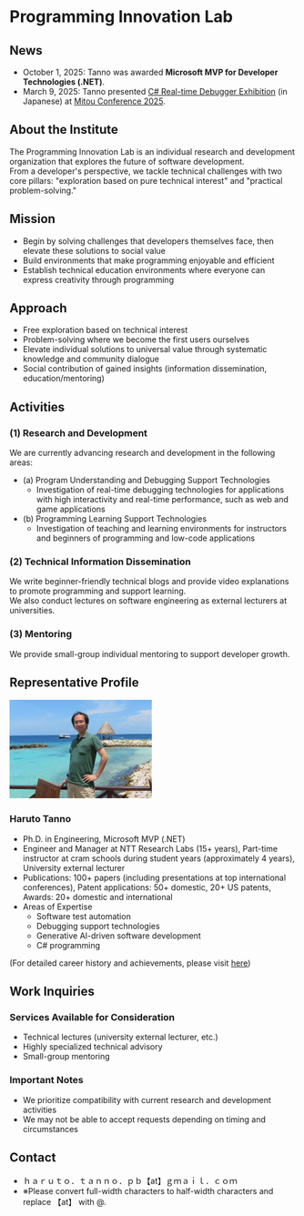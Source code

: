 # Programming Innovation Lab

## News
- October 1, 2025: Tanno was awarded **Microsoft MVP for Developer Technologies (.NET)**.
- March 9, 2025: Tanno presented [C# Real-time Debugger Exhibition](contents/20250309-mitoukaigi/index.md) (in Japanese) at [Mitou Conference 2025](https://www.ipa.go.jp/jinzai/mitou/mitoukaigi/).

## About the Institute

The Programming Innovation Lab is an individual research and development organization that explores the future of software development.\
From a developer's perspective, we tackle technical challenges with two core pillars: "exploration based on pure technical interest" and "practical problem-solving."

## Mission
- Begin by solving challenges that developers themselves face, then elevate these solutions to social value
- Build environments that make programming enjoyable and efficient
- Establish technical education environments where everyone can express creativity through programming

## Approach
- Free exploration based on technical interest
- Problem-solving where we become the first users ourselves
- Elevate individual solutions to universal value through systematic knowledge and community dialogue
- Social contribution of gained insights (information dissemination, education/mentoring)

## Activities
### (1) Research and Development
We are currently advancing research and development in the following areas:
- (a) Program Understanding and Debugging Support Technologies
   - Investigation of real-time debugging technologies for applications with high interactivity and real-time performance, such as web and game applications
- (b) Programming Learning Support Technologies
   - Investigation of teaching and learning environments for instructors and beginners of programming and low-code applications

### (2) Technical Information Dissemination
We write beginner-friendly technical blogs and provide video explanations to promote programming and support learning.\
We also conduct lectures on software engineering as external lecturers at universities.

### (3) Mentoring
We provide small-group individual mentoring to support developer growth.

## Representative Profile

<img src="images/tanno.jpg" alt="Photo" title="Photo" width="250"/>

### Haruto Tanno
- Ph.D. in Engineering, Microsoft MVP (.NET) 
- Engineer and Manager at NTT Research Labs (15+ years), Part-time instructor at cram schools during student years (approximately 4 years), University external lecturer
- Publications: 100+ papers (including presentations at top international conferences), Patent applications: 50+ domestic, 20+ US patents, Awards: 20+ domestic and international
- Areas of Expertise
  - Software test automation
  - Debugging support technologies
  - Generative AI-driven software development
  - C# programming

(For detailed career history and achievements, please visit [here](https://haruto8tanno.github.io/index_en.html))

## Work Inquiries
### Services Available for Consideration
- Technical lectures (university external lecturer, etc.)
- Highly specialized technical advisory
- Small-group mentoring

### Important Notes
- We prioritize compatibility with current research and development activities
- We may not be able to accept requests depending on timing and circumstances

## Contact
- ｈａｒｕｔｏ．ｔａｎｎｏ．ｐｂ【at】ｇｍａｉｌ．ｃｏｍ
- ※Please convert full-width characters to half-width characters and replace 【at】 with @.